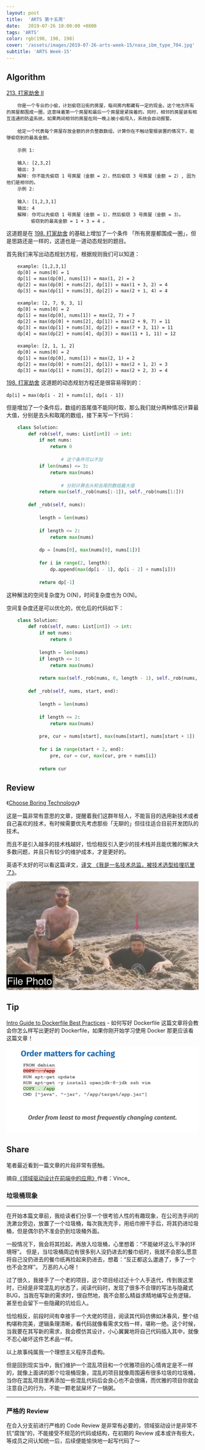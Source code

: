 ```yaml
---
layout: post
title:  'ARTS 第十五周'
date:   2019-07-26 10:00:00 +0800
tags: 'ARTS'
color: rgb(198, 198, 198)
cover: '/assets/images/2019-07-26-arts-week-15/nasa_ibm_type_704.jpg'
subtitle: 'ARTS Week-15'
---
```

## **Algorithm**

[213. 打家劫舍 II](https://leetcode-cn.com/problems/house-robber-ii/submissions/)
```
    你是一个专业的小偷，计划偷窃沿街的房屋，每间房内都藏有一定的现金。这个地方所有的房屋都围成一圈，这意味着第一个房屋和最后一个房屋是紧挨着的。同时，相邻的房屋装有相互连通的防盗系统，如果两间相邻的房屋在同一晚上被小偷闯入，系统会自动报警。
    
    给定一个代表每个房屋存放金额的非负整数数组，计算你在不触动警报装置的情况下，能够偷窃到的最高金额。
    
    示例 1:
    
    输入: [2,3,2]
    输出: 3
    解释: 你不能先偷窃 1 号房屋（金额 = 2），然后偷窃 3 号房屋（金额 = 2）, 因为他们是相邻的。
    示例 2:
    
    输入: [1,2,3,1]
    输出: 4
    解释: 你可以先偷窃 1 号房屋（金额 = 1），然后偷窃 3 号房屋（金额 = 3）。
         偷窃到的最高金额 = 1 + 3 = 4 。
```
这道题是在 [198. 打家劫舍](https://leetcode-cn.com/problems/house-robber/) 的基础上增加了一个条件 「所有房屋都围成一圈」，但是思路还是一样的，这道也是一道动态规划的题目。

首先我们来写出动态规划方程，根据规则我们可以知道：
```
    example: [1,2,3,1]
    dp[0] = nums[0] = 1
    dp[1] = max(dp[0], nums[1]) = max(1, 2) = 2
    dp[2] = max(dp[0] + nums[2], dp[1]) = max(1 + 3, 2) = 4
    dp[3] = max(dp[1] + nums[3], dp[2]) = max(2 + 1, 4) = 4
    
    example: [2, 7, 9, 3, 1]
    dp[0] = nums[0] = 2
    dp[1] = max(dp[0], nums[1]) = max(2, 7) = 7
    dp[2] = max(dp[0] + nums[2], dp[1]) = max(2 + 9, 7) = 11
    dp[3] = max(dp[1] + nums[3], dp[2]) = max(7 + 3, 11) = 11
    dp[4] = max(dp[2] + nums[4], dp[3]) = max(11 + 1, 11) = 12
    
    example: [2, 1, 1, 2]
    dp[0] = nums[0] = 2
    dp[1] = max(dp[0], nums[1]) = max(2, 1) = 2
    dp[2] = max(dp[0] + nums[2], dp[1]) = max(2 + 1, 2) = 3
    dp[3] = max(dp[1] + nums[3], dp[2]) = max(2 + 2, 3) = 4
```
[198. 打家劫舍](https://leetcode-cn.com/problems/house-robber/) 这道题的动态规划方程还是很容易得到的：

`dp[i] = max(dp[i - 2] + nums[i], dp[i - 1])`

但是增加了一个条件后，数组的首尾值不能同时取，那么我们就分两种情况计算最大值，分别是去头和取尾的数组，接下来写一下代码：
```python
    class Solution:
        def rob(self, nums: List[int]) -> int:
            if not nums:
                return 0
            
    				# 这个条件可以不加
            if len(nums) <= 3:
                return max(nums)
            
    				# 分别计算去头和去尾的数组最大值
            return max(self._rob(nums[:-1]), self._rob(nums[1:]))
        
        def _rob(self, nums):
            
            length = len(nums)
            
            if length <= 2:
                return max(nums)
            
            dp = [nums[0], max(nums[0], nums[1])]
            
            for i in range(2, length):
                dp.append(max(dp[i - 1], dp[i - 2] + nums[i]))
            
            return dp[-1]
```
这种解法的空间复杂度为 O(N)，时间复杂度也为 O(N)。

空间复杂度还是可以优化的，优化后的代码如下：
```python
    class Solution:
        def rob(self, nums: List[int]) -> int:
            if not nums:
                return 0
            
            length = len(nums)
            if length <= 3:
                return max(nums)
            
            return max(self._rob(nums, 0, length - 1), self._rob(nums, 1, length))
        
        def _rob(self, nums, start, end):
            
            length = len(nums)
            
            if length <= 2:
                return max(nums)
            
            pre, cur = nums[start], max(nums[start], nums[start + 1])
            
            for i in range(start + 2, end):
                pre, cur = cur, max(cur, pre + nums[i])
            
            return cur
```
## Review

《[Choose Boring Technology](http://boringtechnology.club/)》

这是一篇非常有意思的文章，提醒着我们这群年轻人，不能盲目的选用新技术或者自己喜欢的技术，有时候需要优先考虑那些「无聊的」但往往适合目前开发团队的技术。

而且不是引入越多的技术栈越好，恰恰相反引入更少的技术栈并且能优雅的解决大多数问题，并且只有较少的维护成本，才是更好的。

英语不太好的可以看这篇译文，[译文 《我是一名技术总监，被技术选型给埋坑里了》](https://mp.weixin.qq.com/s?xtrack=1&scene=0&mid=2651017963&sn=2f4da571976237ef4276f7afaced3c48&idx=1&__biz=MjM5MDE0Mjc4MA%253D%253D&chksm=bdbeaab88ac923aea2edb57966581214691a8e5906a604099a2e240c2a976163d9020a280ec5%23rd)。

![img1](/assets/images/2019-07-26-arts-week-15/slides-2974ca97-dc9b-4fa7-9bf3-6e416797efe7.003.jpeg)

## Tip

[Intro Guide to Dockerfile Best Practices](https://blog.docker.com/2019/07/intro-guide-to-dockerfile-best-practices/) - 如何写好 Dockerfile
这篇文章将会教会你怎么样写出更好的 Dockerfile，如果你刚开始学习使用 Docker 那更应该看这篇文章！

![img2](/assets/images/2019-07-26-arts-week-15/ef41db8f-fe5e-4a78-940a-6a929db7929d-1.png)

## Share

笔者最近看到一篇文章的片段非常有感触。

摘自[《领域驱动设计在前端中的应用》](https://juejin.im/post/5d3926176fb9a07ef161c719)作者：Vince_

### 垃圾桶现象

---

在开始本篇文章前，我给读者们分享一个很考验人性的有趣现象，在公司洗手间的洗漱台旁边，放置了一个垃圾桶，每次我洗完手，用纸巾擦干手后，将其扔进垃圾桶，但是偶尔扔不准会扔到垃圾桶外面。

一般情况下，我会将其捡起，再放入垃圾桶，心里想着：“不能破坏这么干净的环境呀”。
但是，当垃圾桶周边有很多别人没扔进去的餐巾纸时，我就不会那么愿意将自己没扔进去的餐巾纸再捡起来扔进去，想着：“反正都这么邋遢了，多了一个也不会怎样”。
万恶的人心呀！

过了很久，我接手了一个老的项目，这个项目经过近十个人手迭代，传到我这里时，已经是非常混乱的状态了，阅读代码时，发现了很多不合理的写法与隐藏式BUG，当我在写新的需求时，很自然地，我不会那么精益求精地编写业务逻辑，甚至也会留下一些隐藏的坑给后人。

恰恰相反，前段时间有幸接手一个大佬的项目，阅读其代码仿佛如沐春风，整个结构堪称完美，逻辑条理清晰，看代码就像看需求文档一样，堪称一绝。这个时候，当我要在其写新的需求，我会模仿其设计，小心翼翼地将自己代码插入其中，就像不忍心破坏这件艺术品一样。

以上故事纯属我一个理想主义程序员虚构。

但是回到现实当中，我们维护一个混乱项目和一个优雅项目的心情肯定是不一样的，就像上面讲的那个垃圾桶现象，混乱的项目就像周围遍布很多垃圾的垃圾桶，当你在混乱项目里再添加一些混乱代码后会良心也不会很痛，而优雅的项目你就会注意自己的行为，不能一颗老鼠屎坏了一锅粥。

---

### 严格的 Review

在合入分支前进行严格的 Code Review 是非常有必要的，领域驱动设计是非常不抗“腐蚀”的，不能接受不规范的代码或结构，在初期的 Review 成本或许有些大，等成员之间认知统一后，后续便能愉快地一起写代码了～